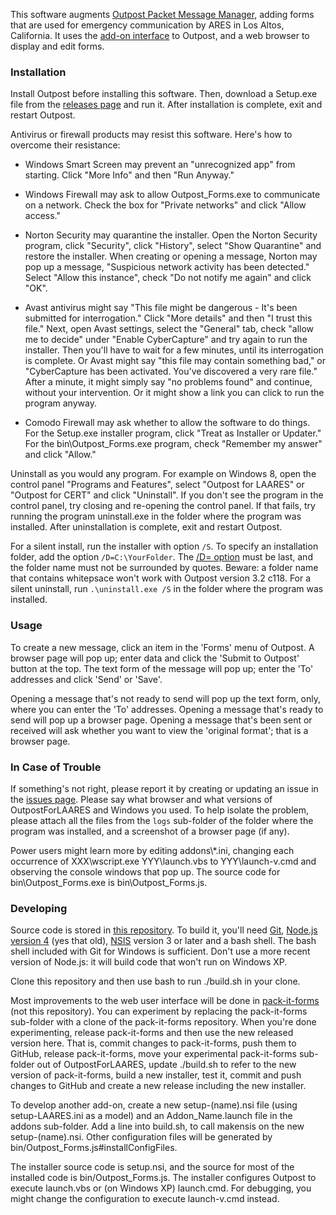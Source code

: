 This software augments
[Outpost Packet Message Manager](https://www.outpostpm.org),
adding forms that are used for emergency communication by ARES in Los Altos, California.
It uses the [add-on interface](http://www.outpostpm.org/docs/Outpost320-AddonUG.pdf)
to Outpost, and a web browser to display and edit forms.

### Installation

Install Outpost before installing this software.
Then, download a Setup.exe file from the
[releases page](https://github.com/jmkristian/OutpostForLAARES/releases)
and run it. After installation is complete, exit and restart Outpost.

Antivirus or firewall products may resist this software.
Here's how to overcome their resistance:

* Windows Smart Screen may prevent an "unrecognized app" from starting.
Click "More Info" and then "Run Anyway."

* Windows Firewall may ask to allow Outpost_Forms.exe to communicate on a network.
Check the box for "Private networks" and click "Allow access."

* Norton Security may quarantine the installer. Open the Norton Security program,
click "Security", click "History", select "Show Quarantine" and restore the installer.
When creating or opening a message, Norton may pop up a message,
"Suspicious network activity has been detected."
Select "Allow this instance", check "Do not notify me again" and click "OK".

* Avast antivirus might say "This file might be dangerous - It's been submitted for interrogation."
Click "More details" and then "I trust this file."
Next, open Avast settings, select the "General" tab,
check "allow me to decide" under "Enable CyberCapture"
and try again to run the installer.
Then you'll have to wait for a few minutes, until its interrogation is complete.
Or Avast might say "this file may contain something bad,"
or "CyberCapture has been activated. You've discovered a very rare file."
After a minute, it might simply say "no problems found" and continue, without your intervention.
Or it might show a link you can click to run the program anyway.

* Comodo Firewall may ask whether to allow the software to do things.
For the Setup.exe installer program, click "Treat as Installer or Updater."
For the bin\\Outpost\_Forms.exe program, check "Remember my answer" and click "Allow."

Uninstall as you would any program.
For example on Windows 8, open the control panel "Programs and Features",
select "Outpost for LAARES" or "Outpost for CERT" and click "Uninstall".
If you don't see the program in the control panel, try closing and re-opening the control panel.
If that fails, try running the program uninstall.exe in the folder where the program was installed.
After uninstallation is complete, exit and restart Outpost.

For a silent install, run the installer with option `/S`.
To specify an installation folder, add the option `/D=C:\YourFolder`.
The [/D= option](http://nsis.sourceforge.net/Which_command_line_parameters_can_be_used_to_configure_installers)
must be last, and the folder name must not be surrounded by quotes.
Beware: a folder name that contains whitepsace won't work with Outpost version 3.2 c118.
For a silent uninstall, run `.\uninstall.exe /S` in the folder where the program was installed.

### Usage

To create a new message, click an item in the 'Forms' menu of Outpost.
A browser page will pop up; enter data and click the 'Submit to Outpost' button at the top.
The text form of the message will pop up; enter the 'To' addresses and click 'Send' or 'Save'.

Opening a message that's not ready to send will pop up the text form, only,
where you can enter the 'To' addresses.
Opening a message that's ready to send will pop up a browser page.
Opening a message that's been sent or received will ask whether you want to view the
'original format'; that is a browser page.

### In Case of Trouble

If something's not right, please report it by creating or updating an issue in the
[issues page](https://github.com/jmkristian/OutpostForLAARES/issues).
Please say what browser and what versions of OutpostForLAARES and Windows you used.
To help isolate the problem, please attach all the files from the `logs` sub-folder
of the folder where the program was installed,
and a screenshot of a browser page (if any).

Power users might learn more by editing addons\\*.ini, changing
each occurrence of XXX\\wscript.exe YYY\\launch.vbs
to YYY\\launch-v.cmd and observing the console windows that pop up.
The source code for bin\\Outpost\_Forms.exe is bin\\Outpost\_Forms.js.

### Developing

Source code is stored in [this repository](https://github.com/jmkristian/OutpostForLAARES).
To build it, you'll need
[Git](https://git-scm.com/downloads),
[Node.js](https://nodejs.org/en/download/)
[version 4](https://nodejs.org/download/release/v4.9.1/) (yes that old),
[NSIS](http://nsis.sourceforge.net) version 3 or later
and a bash shell.
The bash shell included with Git for Windows is sufficient.
Don't use a more recent version of Node.js: it will build code that won't run on Windows XP.

Clone this repository and then use bash to run ./build.sh in your clone.

Most improvements to the web user interface will be done in
[pack-it-forms](https://github.com/jmkristian/pack-it-forms/blob/LAARES/README.md)
(not this repository). You can experiment by replacing the pack-it-forms sub-folder
with a clone of the pack-it-forms repository.
When you're done experimenting, release pack-it-forms and then use the new released version here.
That is, commit changes to pack-it-forms, push them to GitHub, release pack-it-forms,
move your experimental pack-it-forms sub-folder out of OutpostForLAARES,
update ./build.sh to refer to the new version of pack-it-forms,
build a new installer, test it,
commit and push changes to GitHub and create a new release including the new installer.

To develop another add-on, create a new setup-(name).nsi file (using setup-LAARES.ini as a model)
and an Addon_Name.launch file in the addons sub-folder.
Add a line into build.sh, to call makensis on the new setup-(name).nsi.
Other configuration files will be generated by bin/Outpost\_Forms.js#installConfigFiles.

The installer source code is setup.nsi, and
the source for most of the installed code is bin/Outpost\_Forms.js.
The installer configures Outpost to execute launch.vbs or (on Windows XP) launch.cmd.
For debugging, you might change the configuration to execute launch-v.cmd instead.
